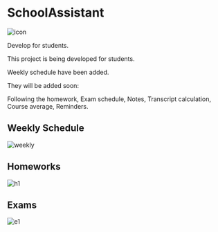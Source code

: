# SchoolAssistant
![icon](https://user-images.githubusercontent.com/15522554/36345877-7b1d0d68-1444-11e8-9a12-5901cd067966.png)

Develop for students.

This project is being developed for students.

Weekly schedule have been added.

They will be added soon:

 Following the homework,
 Exam schedule,
 Notes,
 Transcript calculation,
 Course average,
 Reminders.

## Weekly Schedule
![weekly](https://user-images.githubusercontent.com/15522554/36345910-2473be66-1445-11e8-9959-a53191a68245.jpg)
## Homeworks
![h1](https://user-images.githubusercontent.com/15522554/40745594-85c1fd34-6460-11e8-8a0a-1f5cd8e08009.png)
## Exams
![e1](https://user-images.githubusercontent.com/15522554/40745591-848a54d4-6460-11e8-89ec-606c35401f39.png)


